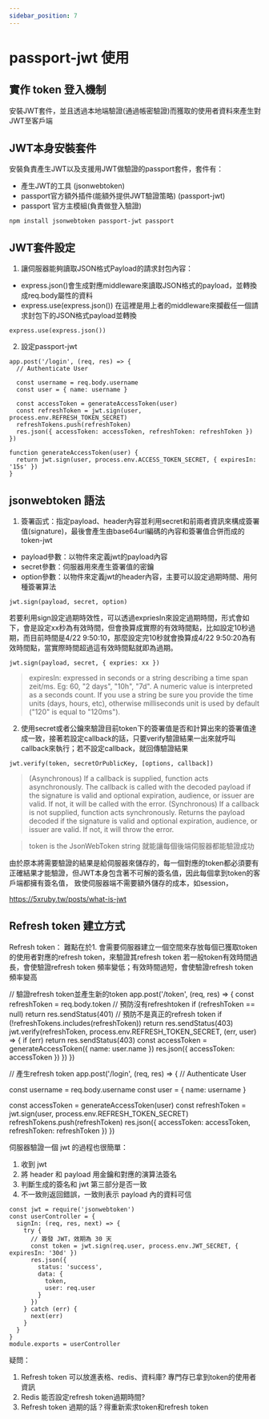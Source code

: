 ```yaml
---
sidebar_position: 7
---
```



# passport-jwt 使用

## 實作 token 登入機制
安裝JWT套件，並且透過本地端驗證(通過帳密驗證)而獲取的使用者資料來產生對JWT至客戶端

## JWT本身安裝套件
安裝負責產生JWT以及支援用JWT做驗證的passport套件，套件有：
  - 產生JWT的工具 (jsonwebtoken)
  - passport官方額外插件(能額外提供JWT驗證策略) (passport-jwt)
  - passport 官方主模組(負責做登入驗證)
```
npm install jsonwebtoken passport-jwt passport
```
## JWT套件設定
1. 讓伺服器能夠讀取JSON格式Payload的請求封包內容：
  - express.json()會生成對應middleware來讀取JSON格式的payload，並轉換成req.body屬性的資料
  - express.use(express.json()) 在這裡是用上者的middleware來攔截任一個請求封包下的JSON格式payload並轉換
```
express.use(express.json())
```

2. 設定passport-jwt



```
app.post('/login', (req, res) => {
  // Authenticate User

  const username = req.body.username
  const user = { name: username }

  const accessToken = generateAccessToken(user)
  const refreshToken = jwt.sign(user, process.env.REFRESH_TOKEN_SECRET)
  refreshTokens.push(refreshToken)
  res.json({ accessToken: accessToken, refreshToken: refreshToken })
})

function generateAccessToken(user) {
  return jwt.sign(user, process.env.ACCESS_TOKEN_SECRET, { expiresIn: '15s' })
}
```

## jsonwebtoken 語法
1. 簽署函式：指定payload、header內容並利用secret和前兩者資訊來構成簽署值(signature)，最後會產生由base64url編碼的內容和簽署值合併而成的token-jwt
  - payload參數：以物件來定義jwt的payload內容
  - secret參數：伺服器用來產生簽署值的密鑰
  - option參數：以物件來定義jwt的header內容，主要可以設定過期時間、用何種簽署算法
```
jwt.sign(payload, secret, option)
```

若要利用sign設定過期時效性，可以透過expriesIn來設定過期時間，形式會如下，會是設定xx秒為有效時間，但會換算成實際的有效時間點，比如設定10秒過期，而目前時間是4/22 9:50:10，那麼設定完10秒就會換算成4/22 9:50:20為有效時間點，當實際時間超過這有效時間點就即為過期。

```
jwt.sign(payload, secret, { expries: xx })
```

> expiresIn: expressed in seconds or a string describing a time span zeit/ms.
> Eg: 60, "2 days", "10h", "7d". A numeric value is interpreted as a seconds  count. If you use a string be sure you provide the time units (days, hours, etc), otherwise milliseconds unit is used by default ("120" is equal to "120ms").

2. 使用secret或者公鑰來驗證目前token下的簽署值是否和計算出來的簽署值達成一致，接著若設定callback的話，只要verify驗證結果一出來就呼叫callback來執行；若不設定callback，就回傳驗證結果
```
jwt.verify(token, secretOrPublicKey, [options, callback])
```
> (Asynchronous) If a callback is supplied, function acts asynchronously. The callback is called with the decoded payload if the signature is valid and optional expiration, audience, or issuer are valid. If not, it will be called with the error.
> (Synchronous) If a callback is not supplied, function acts synchronously. Returns the payload decoded if the signature is valid and optional expiration, audience, or issuer are valid. If not, it will throw the error.

> token is the JsonWebToken string
就能讓每個後端伺服器都能驗證成功

由於原本將需要驗證的結果是給伺服器來儲存的，每一個對應的token都必須要有正確結果才能驗證，但JWT本身包含著不可解的簽名值，因此每個拿到token的客戶端都擁有簽名值，
致使伺服器端不需要額外儲存的成本，如session，


https://5xruby.tw/posts/what-is-jwt




## Refresh token 建立方式

Refresh token：
難點在於1. 會需要伺服器建立一個空間來存放每個已獲取token的使用者對應的refresh token，來驗證其refresh token
若一般token有效時間過長，會使驗證refresh token 頻率變低；有效時間過短，會使驗證refresh token 頻率變高


// 驗證refresh token並產生新的token
app.post('/token', (req, res) => {
  const refreshToken = req.body.token
	// 預防沒有refreshtoken
  if (refreshToken == null) return res.sendStatus(401)
	// 預防不是真正的refresh token
  if (!refreshTokens.includes(refreshToken)) return res.sendStatus(403)
  jwt.verify(refreshToken, process.env.REFRESH_TOKEN_SECRET, (err, user) => {
    if (err) return res.sendStatus(403)
    const accessToken = generateAccessToken({ name: user.name })
    res.json({ accessToken: accessToken })
  })
})

// 產生refresh token
app.post('/login', (req, res) => {
  // Authenticate User

  const username = req.body.username
  const user = { name: username }

  const accessToken = generateAccessToken(user)
  const refreshToken = jwt.sign(user, process.env.REFRESH_TOKEN_SECRET)
  refreshTokens.push(refreshToken)
  res.json({ accessToken: accessToken, refreshToken: refreshToken })
})



伺服器驗證一個 jwt 的過程也很簡單：
1. 收到 jwt
2. 將 header 和 payload 用金鑰和對應的演算法簽名
3. 判斷生成的簽名和 jwt 第三部分是否一致
4. 不一致則返回錯誤，一致則表示 payload 內的資料可信







```
const jwt = require('jsonwebtoken')
const userController = {
  signIn: (req, res, next) => {
    try {
      // 簽發 JWT，效期為 30 天
      const token = jwt.sign(req.user, process.env.JWT_SECRET, { expiresIn: '30d' }) 
      res.json({
        status: 'success',
        data: {
          token,
          user: req.user
        }
      })
    } catch (err) {
      next(err)
    }
  }
}
module.exports = userController

```








疑問：
1. Refresh token 可以放進表格、redis、資料庫? 專門存已拿到token的使用者資訊
2. Redis 能否設定refresh token過期時間?
3. Refresh token 過期的話？得重新索求token和refresh token

